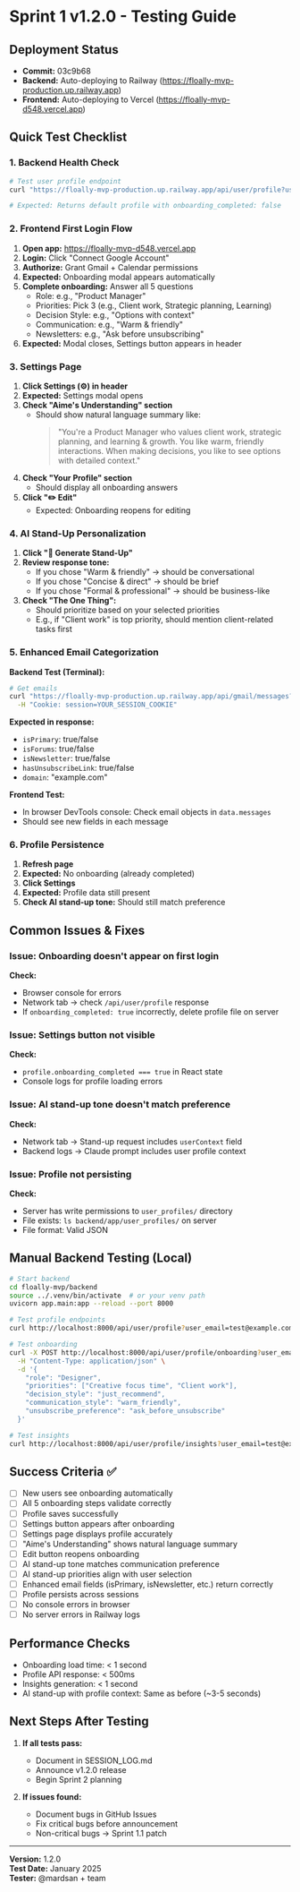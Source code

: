 # Sprint 1 v1.2.0 - Testing Guide

## Deployment Status
- **Commit:** 03c9b68
- **Backend:** Auto-deploying to Railway (https://floally-mvp-production.up.railway.app)
- **Frontend:** Auto-deploying to Vercel (https://floally-mvp-d548.vercel.app)

## Quick Test Checklist

### 1. Backend Health Check
```bash
# Test user profile endpoint
curl "https://floally-mvp-production.up.railway.app/api/user/profile?user_email=test@example.com"

# Expected: Returns default profile with onboarding_completed: false
```

### 2. Frontend First Login Flow

1. **Open app:** https://floally-mvp-d548.vercel.app
2. **Login:** Click "Connect Google Account"
3. **Authorize:** Grant Gmail + Calendar permissions
4. **Expected:** Onboarding modal appears automatically
5. **Complete onboarding:** Answer all 5 questions
   - Role: e.g., "Product Manager"
   - Priorities: Pick 3 (e.g., Client work, Strategic planning, Learning)
   - Decision Style: e.g., "Options with context"
   - Communication: e.g., "Warm & friendly"
   - Newsletters: e.g., "Ask before unsubscribing"
6. **Expected:** Modal closes, Settings button appears in header

### 3. Settings Page

1. **Click Settings (⚙️) in header**
2. **Expected:** Settings modal opens
3. **Check "Aime's Understanding" section**
   - Should show natural language summary like:
     > "You're a Product Manager who values client work, strategic planning, and learning & growth. You like warm, friendly interactions. When making decisions, you like to see options with detailed context."
4. **Check "Your Profile" section**
   - Should display all onboarding answers
5. **Click "✏️ Edit"**
   - Expected: Onboarding reopens for editing

### 4. AI Stand-Up Personalization

1. **Click "🚀 Generate Stand-Up"**
2. **Review response tone:**
   - If you chose "Warm & friendly" → should be conversational
   - If you chose "Concise & direct" → should be brief
   - If you chose "Formal & professional" → should be business-like
3. **Check "The One Thing":**
   - Should prioritize based on your selected priorities
   - E.g., if "Client work" is top priority, should mention client-related tasks first

### 5. Enhanced Email Categorization

**Backend Test (Terminal):**
```bash
# Get emails
curl "https://floally-mvp-production.up.railway.app/api/gmail/messages?max_results=5" \
  -H "Cookie: session=YOUR_SESSION_COOKIE"
```

**Expected in response:**
- `isPrimary`: true/false
- `isForums`: true/false
- `isNewsletter`: true/false
- `hasUnsubscribeLink`: true/false
- `domain`: "example.com"

**Frontend Test:**
- In browser DevTools console: Check email objects in `data.messages`
- Should see new fields in each message

### 6. Profile Persistence

1. **Refresh page**
2. **Expected:** No onboarding (already completed)
3. **Click Settings**
4. **Expected:** Profile data still present
5. **Check AI stand-up tone:** Should still match preference

## Common Issues & Fixes

### Issue: Onboarding doesn't appear on first login
**Check:** 
- Browser console for errors
- Network tab → check `/api/user/profile` response
- If `onboarding_completed: true` incorrectly, delete profile file on server

### Issue: Settings button not visible
**Check:**
- `profile.onboarding_completed === true` in React state
- Console logs for profile loading errors

### Issue: AI stand-up tone doesn't match preference
**Check:**
- Network tab → Stand-up request includes `userContext` field
- Backend logs → Claude prompt includes user profile context

### Issue: Profile not persisting
**Check:**
- Server has write permissions to `user_profiles/` directory
- File exists: `ls backend/app/user_profiles/` on server
- File format: Valid JSON

## Manual Backend Testing (Local)

```bash
# Start backend
cd floally-mvp/backend
source ../.venv/bin/activate  # or your venv path
uvicorn app.main:app --reload --port 8000

# Test profile endpoints
curl http://localhost:8000/api/user/profile?user_email=test@example.com

# Test onboarding
curl -X POST http://localhost:8000/api/user/profile/onboarding?user_email=test@example.com \
  -H "Content-Type: application/json" \
  -d '{
    "role": "Designer",
    "priorities": ["Creative focus time", "Client work"],
    "decision_style": "just_recommend",
    "communication_style": "warm_friendly",
    "unsubscribe_preference": "ask_before_unsubscribe"
  }'

# Test insights
curl http://localhost:8000/api/user/profile/insights?user_email=test@example.com
```

## Success Criteria ✅

- [ ] New users see onboarding automatically
- [ ] All 5 onboarding steps validate correctly
- [ ] Profile saves successfully
- [ ] Settings button appears after onboarding
- [ ] Settings page displays profile accurately
- [ ] "Aime's Understanding" shows natural language summary
- [ ] Edit button reopens onboarding
- [ ] AI stand-up tone matches communication preference
- [ ] AI stand-up priorities align with user selection
- [ ] Enhanced email fields (isPrimary, isNewsletter, etc.) return correctly
- [ ] Profile persists across sessions
- [ ] No console errors in browser
- [ ] No server errors in Railway logs

## Performance Checks

- Onboarding load time: < 1 second
- Profile API response: < 500ms
- Insights generation: < 1 second
- AI stand-up with profile context: Same as before (~3-5 seconds)

## Next Steps After Testing

1. **If all tests pass:**
   - Document in SESSION_LOG.md
   - Announce v1.2.0 release
   - Begin Sprint 2 planning

2. **If issues found:**
   - Document bugs in GitHub Issues
   - Fix critical bugs before announcement
   - Non-critical bugs → Sprint 1.1 patch

---

**Version:** 1.2.0  
**Test Date:** January 2025  
**Tester:** @mardsan + team
